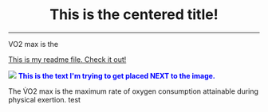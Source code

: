 <H1 style="text-align: center;"> This is the centered title! </H1>

---

VO2 max is the 

<a href="readme.md">This is my readme file. Check it out! </a>

<img src="https://i.ytimg.com/vi/hh6LN8uwytE/maxresdefault.jpg"> 
<span style="color:blue;font-weight:bold">This is the text I'm trying to get placed NEXT to the image.</span>


<p> The V&#775O2 max is the maximum rate of oxygen consumption attainable during physical exertion. 
test